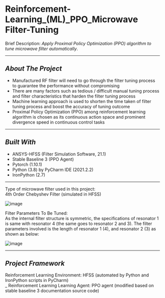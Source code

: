 # Reinforcement-Learning_(ML)_PPO_Microwave Filter-Tuning
Brief Description: _Apply Proximal Policy Optimization (PPO) algorithm to tune microwave filter automatically_.<br />

---


## **_About The Project_**<br />
- Manufactured RF filter will need to go through the filter tuning process to guarantee the performance without compromising
- There are many factors such as tedious / difficult manual tuning process and filter characteristics that harden the filter tuning process
- Machine learning approach is used to shorten the time taken of filter tuning process and boost the accuracy of tuning outcome
- Proximal Policy Optimization (PPO) among reinforcement learning algorithm is chosen as its continuous action space and prominent divergence speed in continuous control tasks

---


## **_Built With_**<br />
- ANSYS-HFSS (Filter Simulation Software, 21.1)
- Stable Baseline 3 (PPO Agent)
- Pytorch (1.10.1)
- Python (3.8) by PyCharm IDE (2021.2.2)
- IronPython (2.7)


---

Type of microwave filter used in this project:<br />
4th Order Chebyshev Filter (simulated in HFSS)

![image](https://user-images.githubusercontent.com/85819871/163743277-a6b01aca-9e78-46f6-b757-9c993da2f295.png)


Filter Parameters To Be Tuned:<br />
As the internal filter structure is symmetric, the specifications of resonator 1 is same with resonator 4 (the same goes to resonator 2 and 3). 
The filter parameters involved is the length of resonator 1 (4), and resonator 2 (3) as shown as below:

![image](https://user-images.githubusercontent.com/85819871/163744956-437fcb52-0f7c-441d-bb73-362e39a1a2c0.png)



--- 


 ## _**Project Framework** <br />_
 
 Reinforcement Learning Environment: HFSS (automated by Python and IronPython scripts in PyCharm)<br />_
 Reinforcement Learning Learning Agent: PPO agent (modified based on stable baseline 3 documentation source code)

